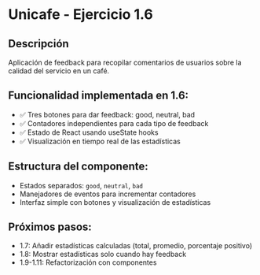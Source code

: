# Unicafe - Ejercicio 1.6

## Descripción
Aplicación de feedback para recopilar comentarios de usuarios sobre la calidad del servicio en un café.

## Funcionalidad implementada en 1.6:
- ✅ Tres botones para dar feedback: good, neutral, bad
- ✅ Contadores independientes para cada tipo de feedback
- ✅ Estado de React usando useState hooks
- ✅ Visualización en tiempo real de las estadísticas

## Estructura del componente:
- Estados separados: `good`, `neutral`, `bad`
- Manejadores de eventos para incrementar contadores
- Interfaz simple con botones y visualización de estadísticas

## Próximos pasos:
- 1.7: Añadir estadísticas calculadas (total, promedio, porcentaje positivo)
- 1.8: Mostrar estadísticas solo cuando hay feedback
- 1.9-1.11: Refactorización con componentes